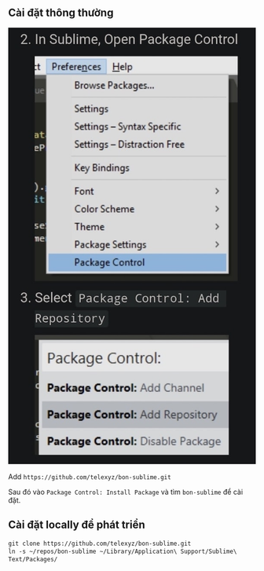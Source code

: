 ## Cài đặt thông thường

![](sublime-package-repo.jpg)

Add `https://github.com/telexyz/bon-sublime.git`

Sau đó vào `Package Control: Install Package` và tìm `bon-sublime` để cài đặt.

## Cài đặt locally để phát triển
```
git clone https://github.com/telexyz/bon-sublime.git
ln -s ~/repos/bon-sublime ~/Library/Application\ Support/Sublime\ Text/Packages/
```
